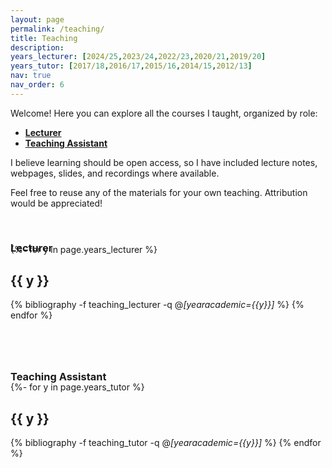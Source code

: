 ```yaml
---
layout: page
permalink: /teaching/
title: Teaching
description: 
years_lecturer: [2024/25,2023/24,2022/23,2020/21,2019/20]
years_tutor: [2017/18,2016/17,2015/16,2014/15,2012/13]
nav: true
nav_order: 6
---
```



<p> 
Welcome! Here you can explore all the courses I taught, organized by role:
</p>

<p>
<ul>
    <li><a href="#lecturer"><b>Lecturer</b></a></li>
    <li><a href="#tutor"><b>Teaching Assistant</b></a></li>
</ul>
</p>

<div>
  <p>I believe learning should be open access, so I have included lecture notes, webpages, slides, and recordings where available.</p>
  <p>Feel free to reuse any of the materials for your own teaching. Attribution would be appreciated!</p>
</div>




<div class="publications">


<a id="lecturer"><h3 style="margin-top: 3.3rem; margin-bottom: -1.0rem;"><b>Lecturer</b></h3></a>
{%- for y in page.years_lecturer %}    
        <h2 class="year">{{ y }}</h2>
        {% bibliography -f teaching_lecturer -q @*[yearacademic={{y}}]* %}
{% endfor %}




<a id="tutor"><h3 style="margin-top: 5rem; margin-bottom: -1.0rem;"><b>Teaching Assistant</b></h3></a>

{%- for y in page.years_tutor %}    
        <h2 class="year">{{ y }}</h2>
        {% bibliography -f teaching_tutor -q @*[yearacademic={{y}}]* %}
{% endfor %}


</div>

